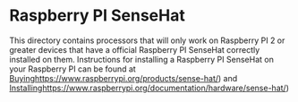 # Raspberry PI SenseHat
This directory contains processors that will only work on Raspberry PI 2 or greater devices that have a official 
Raspberry PI SenseHat correctly installed on them. Instructions for installing a Raspberry PI SenseHat on your
Raspberry PI can be found at [Buying]()https://www.raspberrypi.org/products/sense-hat/) 
and [Installing]()https://www.raspberrypi.org/documentation/hardware/sense-hat/)